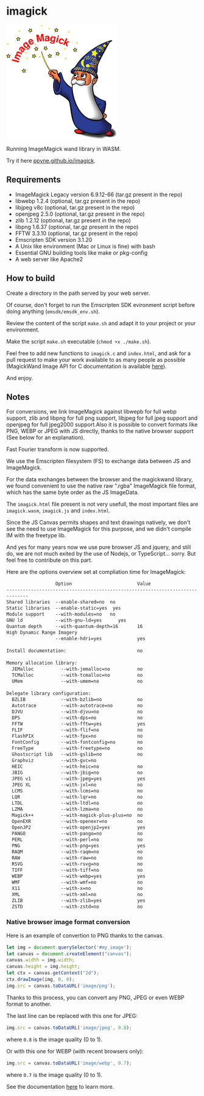# imagick

<img src="ImageMagick_logo.svg" width="290" height="300" alt="Image Magick Logo" />

Running ImageMagick wand library in WASM.

Try it here [ppyne.github.io/imagick](https://ppyne.github.io/imagick/).

## Requirements

- ImageMagick Legacy version 6.9.12-66 (tar.gz present in the repo)
- libwebp 1.2.4 (optional, tar.gz present in the repo)
- libjpeg v8c (optional, tar.gz present in the repo)
- openjpeg 2.5.0 (optional, tar.gz present in the repo)
- zlib 1.2.12 (optional, tar.gz present in the repo)
- libpng 1.6.37 (optional, tar.gz present in the repo)
- FFTW 3.3.10 (optional, tar.gz present in the repo)
- Emscripten SDK version 3.1.20
- A Unix like environment (Mac or Linux is fine) with bash
- Essential GNU building tools like make or pkg-config
- A web server like Apache2

## How to build

Create a directory in the path served by your web server.

Of course, don't forget to run the Emscripten SDK evironment script before doing anything (`emsdk/emsdk_env.sh`).

Review the content of the script `make.sh` and adapt it to your project or your environment.

Make the script `make.sh` executable (`chmod +x ./make.sh`).

Feel free to add new functions to `imagick.c` and `index.html`, and ask for a pull request to make your work available to as many people as possible (MagickWand Image API for C documentation is available [here](https://legacy.imagemagick.org/script/magick-wand.php)).

And enjoy.

## Notes

For conversions, we link ImageMagick against libwepb for full webp support, zlib and libpng for full png support, libjpeg for full jpeg support and openjpeg for full jpeg2000 support.Also it is possible to convert formats like PNG, WEBP or JPEG with JS directly, thanks to the native browser support (See below for an explanation).

Fast Fourier transform is now supported.

We use the Emscripten filesystem (FS) to exchange data between JS and ImageMagick.

For the data exchanges between the browser and the magickwand library, we found convenient to use the native raw ".rgba" ImageMagick file format, which has the same byte order as the JS ImageData.

The `imagick.html` file present is not very usefull, the most important files are `imagick.wasm`, `imagick.js` and `index.html`.

Since the JS Canvas permits shapes and text drawings natively, we don't see the need to use ImageMagick for this purpose, and we didn't compile IM with the freetype lib.

And yes for many years now we use pure browser JS and jquery, and still do, we are not much exited by the use of Nodejs, or TypeScript... sorry. But feel free to contribute on this part.

Here are the options overview set at compliation time for ImageMagick:

```
                  Option                        Value
------------------------------------------------------------------------------
Shared libraries  --enable-shared=no  no
Static libraries  --enable-static=yes  yes
Module support    --with-modules=no   no
GNU ld            --with-gnu-ld=yes      yes
Quantum depth     --with-quantum-depth=16       16
High Dynamic Range Imagery
                  --enable-hdri=yes             yes

Install documentation:                          no

Memory allocation library:
  JEMalloc          --with-jemalloc=no          no
  TCMalloc          --with-tcmalloc=no          no
  UMem              --with-umem=no              no

Delegate library configuration:
  BZLIB             --with-bzlib=no             no
  Autotrace         --with-autotrace=no         no
  DJVU              --with-djvu=no              no
  DPS               --with-dps=no               no
  FFTW              --with-fftw=yes             yes
  FLIF              --with-flif=no              no
  FlashPIX          --with-fpx=no               no
  FontConfig        --with-fontconfig=no        no
  FreeType          --with-freetype=no          no
  Ghostscript lib   --with-gslib=no             no
  Graphviz          --with-gvc=no
  HEIC              --with-heic=no              no
  JBIG              --with-jbig=no              no
  JPEG v1           --with-jpeg=yes             yes
  JPEG XL           --with-jxl=no               no
  LCMS              --with-lcms=no              no
  LQR               --with-lqr=no               no
  LTDL              --with-ltdl=no              no
  LZMA              --with-lzma=no              no
  Magick++          --with-magick-plus-plus=no  no
  OpenEXR           --with-openexr=no           no
  OpenJP2           --with-openjp2=yes          yes
  PANGO             --with-pango=no             no
  PERL              --with-perl=no              no
  PNG               --with-png=yes              yes
  RAQM              --with-raqm=no              no
  RAW               --with-raw=no               no
  RSVG              --with-rsvg=no              no
  TIFF              --with-tiff=no              no
  WEBP              --with-webp=yes             yes
  WMF               --with-wmf=no               no
  X11               --with-x=no                 no
  XML               --with-xml=no               no
  ZLIB              --with-zlib=yes             yes
  ZSTD              --with-zstd=no              no
```

### Native browser image format conversion

Here is an example of convertion to PNG thanks to the canvas.

```javascript
let img = document.querySelector('#my_image');
let canvas = document.createElement("canvas");
canvas.width = img.width;
canvas.height = img.height;
let ctx = canvas.getContext("2d");
ctx.drawImage(img, 0, 0);
img.src = canvas.toDataURL('image/png');
```

Thanks to this process, you can convert any PNG, JPEG or even WEBP format to another.

The last line can be replaced with this one for JPEG:

```javascript
img.src = canvas.toDataURL('image/jpeg', 0.8);
```

where `0.8` is the image quality (0 to 1).

Or with this one for WEBP (with recent browsers only):

```javascript
img.src = canvas.toDataURL('image/webp', 0.7);
```

where `0.7` is the image quality (0 to 1).

See the documentation [here](https://developer.mozilla.org/en-US/docs/Web/API/HTMLCanvasElement/toDataURL) to learn more.